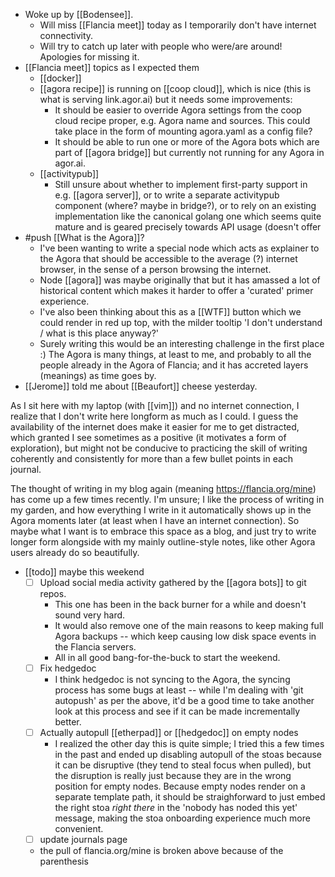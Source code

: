 - Woke up by [[Bodensee]].
  - Will miss [[Flancia meet]] today as I temporarily don't have internet connectivity.
  - Will try to catch up later with people who were/are around! Apologies for missing it.
- [[Flancia meet]] topics as I expected them
  - [[docker]]
  - [[agora recipe]] is running on [[coop cloud]], which is nice (this is what is serving link.agor.ai) but it needs some improvements:
    - It should be easier to override Agora settings from the coop cloud recipe proper, e.g. Agora name and sources. This could take place in the form of mounting agora.yaml as a config file?
    - It should be able to run one or more of the Agora bots which are part of [[agora bridge]] but currently not running for any Agora in agor.ai.
  - [[activitypub]]
    - Still unsure about whether to implement first-party support in e.g. [[agora server]], or to write a separate activitypub component (where? maybe in bridge?), or to rely on an existing implementation like the canonical golang one which seems quite mature and is geared precisely towards API usage (doesn't offer 
- #push [[What is the Agora]]?
  - I've been wanting to write a special node which acts as explainer to the Agora that should be accessible to the average (?) internet browser, in the sense of a person browsing the internet.
  - Node [[agora]] was maybe originally that but it has amassed a lot of historical content which makes it harder to offer a 'curated' primer experience.
  - I've also been thinking about this as a [[WTF]] button which we could render in red up top, with the milder tooltip 'I don't understand / what is this place anyway?'
  - Surely writing this would be an interesting challenge in the first place :) The Agora is many things, at least to me, and probably to all the people already in the Agora of Flancia; and it has accreted layers (meanings) as time goes by.
- [[Jerome]] told me about [[Beaufort]] cheese yesterday.

As I sit here with my laptop (with [[vim]]) and no internet connection, I realize that I don't write here longform as much as I could. I guess the availability of the internet does make it easier for me to get distracted, which granted I see sometimes as a positive (it motivates a form of exploration), but might not be conducive to practicing the skill of writing coherently and consistently for more than a few bullet points in each journal.

The thought of writing in my blog again (meaning https://flancia.org/mine) has come up a few times recently. I'm unsure; I like the process of writing in my garden, and how everything I write in it automatically shows up in the Agora moments later (at least when I have an internet connection). So maybe what I want is to embrace this space as a blog, and just try to write longer form alongside with my mainly outline-style notes, like other Agora users already do so beautifully.

- [[todo]] maybe this weekend
  - [ ] Upload social media activity gathered by the [[agora bots]] to git repos.
    - This one has been in the back burner for a while and doesn't sound very hard.
    - It would also remove one of the main reasons to keep making full Agora backups -- which keep causing low disk space events in the Flancia servers.
    - All in all good bang-for-the-buck to start the weekend.
  - [ ] Fix hedgedoc
    - I think hedgedoc is not syncing to the Agora, the syncing process has some bugs at least -- while I'm dealing with 'git autopush' as per the above, it'd be a good time to take another look at this process and see if it can be made incrementally better.
  - [ ] Actually autopull [[etherpad]] or [[hedgedoc]] on empty nodes
    - I realized the other day this is quite simple; I tried this a few times in the past and ended up disabling autopull of the stoas because it can be disruptive (they tend to steal focus when pulled), but the disruption is really just because they are in the wrong position for empty nodes. Because empty nodes render on a separate template path, it should be straighforward to just embed the right stoa *right there* in the 'nobody has noded this yet' message, making the stoa onboarding experience much more convenient.
  - [ ] update journals page
  - the pull of flancia.org/mine is broken above because of the parenthesis
